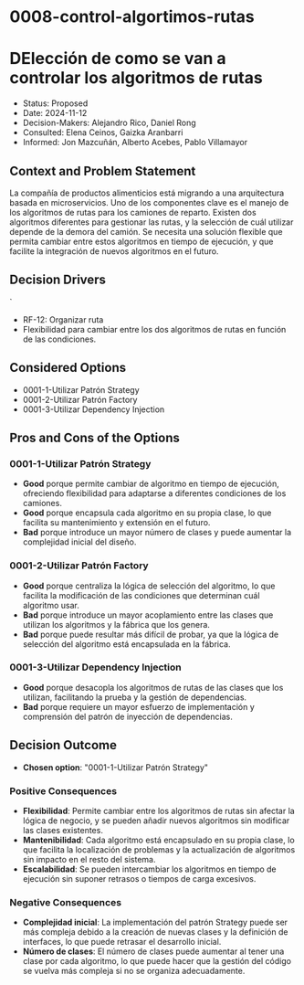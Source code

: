 # 0008-control-algortimos-rutas

# DElección de como se van a controlar los algoritmos de rutas

* Status: Proposed
* Date: 2024-11-12
* Decision-Makers: Alejandro Rico, Daniel Rong
* Consulted: Elena Ceinos, Gaizka Aranbarri
* Informed: Jon Mazcuñán, Alberto Acebes, Pablo Villamayor

## Context and Problem Statement

La compañía de productos alimenticios está migrando a una arquitectura basada en microservicios. Uno de los componentes clave es el manejo de los algoritmos de rutas para los camiones de reparto. Existen dos algoritmos diferentes para gestionar las rutas, y la selección de cuál utilizar depende de la demora del camión. Se necesita una solución flexible que permita cambiar entre estos algoritmos en tiempo de ejecución, y que facilite la integración de nuevos algoritmos en el futuro.

## Decision Drivers
`
* RF-12: Organizar ruta
* Flexibilidad para cambiar entre los dos algoritmos de rutas en función de las condiciones.

## Considered Options

* 0001-1-Utilizar Patrón Strategy
* 0001-2-Utilizar Patrón Factory
* 0001-3-Utilizar Dependency Injection

## Pros and Cons of the Options

### 0001-1-Utilizar Patrón Strategy

* **Good** porque permite cambiar de algoritmo en tiempo de ejecución, ofreciendo flexibilidad para adaptarse a diferentes condiciones de los camiones.
* **Good** porque encapsula cada algoritmo en su propia clase, lo que facilita su mantenimiento y extensión en el futuro.
* **Bad** porque introduce un mayor número de clases y puede aumentar la complejidad inicial del diseño.

### 0001-2-Utilizar Patrón Factory

* **Good** porque centraliza la lógica de selección del algoritmo, lo que facilita la modificación de las condiciones que determinan cuál algoritmo usar.
* **Bad** porque introduce un mayor acoplamiento entre las clases que utilizan los algoritmos y la fábrica que los genera.
* **Bad** porque puede resultar más difícil de probar, ya que la lógica de selección del algoritmo está encapsulada en la fábrica.

### 0001-3-Utilizar Dependency Injection

* **Good** porque desacopla los algoritmos de rutas de las clases que los utilizan, facilitando la prueba y la gestión de dependencias.
* **Bad** porque requiere un mayor esfuerzo de implementación y comprensión del patrón de inyección de dependencias.

## Decision Outcome

* **Chosen option**: "0001-1-Utilizar Patrón Strategy"

### Positive Consequences

* **Flexibilidad**: Permite cambiar entre los algoritmos de rutas sin afectar la lógica de negocio, y se pueden añadir nuevos algoritmos sin modificar las clases existentes.
* **Mantenibilidad**: Cada algoritmo está encapsulado en su propia clase, lo que facilita la localización de problemas y la actualización de algoritmos sin impacto en el resto del sistema.
* **Escalabilidad**: Se pueden intercambiar los algoritmos en tiempo de ejecución sin suponer retrasos o tiempos de carga excesivos.

### Negative Consequences

* **Complejidad inicial**: La implementación del patrón Strategy puede ser más compleja debido a la creación de nuevas clases y la definición de interfaces, lo que puede retrasar el desarrollo inicial.
* **Número de clases**: El número de clases puede aumentar al tener una clase por cada algoritmo, lo que puede hacer que la gestión del código se vuelva más compleja si no se organiza adecuadamente.
